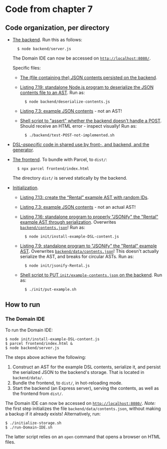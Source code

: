# Code from chapter 7


## Code organization, per directory

* [The backend](./backend).
    Run this as follows:

        $ node backend/server.js

    The Domain IDE can now be accessed on [`http://localhost:8080/`](http://localhost:8080/).

    Specific files:

    * [The (file containing the) JSON contents persisted on the backend](./backend/data/contents.json).

    * [Listing 7.19: standalone Node.js program to deserialize the JSON contents file to an AST](./backend/deserialize-contents.js).
        Run as:

            $ node backend/deserialize-contents.js

    * [Listing 7.3: example JSON contents](./init/example-contents.json) - not an AST!

  * [Shell script to "assert" whether the backend doesn't handle a POST](./backend/test-POST-not-implemented.sh).
      Should receive an HTML error - inspect visually!
      Run as:

          $ ./backend/test-POST-not-implemented.sh

* [DSL-*aspecific* code in shared use by front-, and backend, and the generator](./common).

* [The frontend](./frontend).
    To bundle with Parcel, to `dist/`:

        $ npx parcel frontend/index.html

    The directory `dist/` is served statically by the backend.

* [Initialization](./init).

    * [Listing 7.13: create the “Rental” example AST with random IDs](./init/example-AST.js).

    * [Listing 7.3: example JSON contents](./init/example-contents.json) - not an actual AST!

    * [Listing 7.16: standalone program to properly "JSONify" the "Rental" example AST through serialization](./init/install-example-DSL-content.js).
        Overwrites [`backend/contents.json`](./backend/data/contents.json)!
        Run as:

            $ node init/install-example-DSL-content.js

    * [Listing 7.9: standalone program to "JSONify" the "Rental" example AST](./init/jsonify-Rental.js).
        Overwrites [`backend/data/contents.json`](./backend/data/contents.json)!
        This doesn't actually serialize the AST, and breaks for circular ASTs.
        Run as:

            $ node init/jsonify-Rental.js

    * [Shell script to PUT `init/example-contents.json` on the backend](./init/put-example.sh).
        Run as:

            $ ./init/put-example.sh



## How to run

### The Domain IDE

To run the Domain IDE:

    $ node init/install-example-DSL-content.js
    $ parcel frontend/index.html &
    $ node backend/server.js

The steps above achieve the following:

1. Construct an AST for the example DSL contents, serialize it, and persist the serialized JSON to the backend's storage.
   That is located in `backend/data/`.
2. Bundle the frontend, to `dist/`, in hot-reloading mode.
3. Start the backend (an Express server), serving the contents, as well as the frontend from `dist/`.

The Domain IDE can now be accessed on [`http://localhost:8080/`](http://localhost:8080/).
_Note:_ the first step initializes the file `backend/data/contents.json`, without making a backup if it already exists!
Alternatively, run:

    $ ./initialize-storage.sh
    $ ./run-Domain-IDE.sh

The latter script relies on an `open` command that opens a browser on HTML files.

